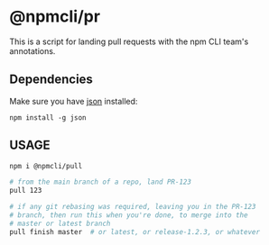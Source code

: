 # @npmcli/pr

This is a script for landing pull requests with the npm CLI team's
annotations.

## Dependencies

Make sure you have [json](https://www.npmjs.com/package/json) installed:
```
npm install -g json
```

## USAGE

```bash
npm i @npmcli/pull

# from the main branch of a repo, land PR-123
pull 123

# if any git rebasing was required, leaving you in the PR-123
# branch, then run this when you're done, to merge into the
# master or latest branch
pull finish master  # or latest, or release-1.2.3, or whatever
```
